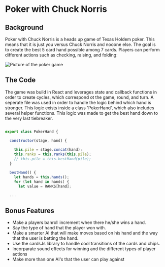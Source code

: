 # Poker with Chuck Norris

## Background

Poker with Chuck Norris is a heads up game of Texas Holdem poker. This means that it is just you versus Chuck Norris and nooone else. The goal is to create the best 5 card hand possible among 7 cards. Players can perform different actions such as checking, raising, and folding:

![Picture of the poker game](http://res.cloudinary.com/stellar-pixels/image/upload/v1474014167/poker-screen_kkoyyk.jpg)

## The Code

The game was build in React and leverages state and callback functions in order to create cycles, which correspond ot the game, round, and turn. A seperate file was used in order to handle the logic behind which hand is stronger. This logic exists inside a class 'PokerHand', which also includes several helper functions. This logic was made to get the best hand down to the very last tiebreaker.

```javascript

export class PokerHand {

  constructor(stage, hand) {
    
    this.pile = stage.concat(hand);
    this.ranks = this.ranks(this.pile);
    // this.pile = this.bestHand(pile);
  }

  bestHand() {
    let hands = this.hands();
    for (let hand in hands) {
      let value = RANKS[hand];

  ...
```

## Bonus Features


- Make a players banroll increment when there he/she wins a hand.
- Say the type of hand that the player won with.  
- Make a smarter AI that will make moves based on his hand and the way that the user is betting the hand.
- Use the cardsJs library to handle cool transitions of the cards and chips.
- Incorparate sound effects for winning and the different types of player actions
- Make more than one AI's that the user can play against
